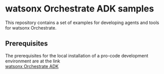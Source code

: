 # watsonx Orchestrate ADK samples
This repository contains a set of examples for developing agents and tools for watsonx Orchestrate.

## Prerequisites
The prerequisites for the local installation of a pro-code development environment are at the link<br>
[watsonx Orchestrate ADK](https://github.com/IBM/ibm-watsonx-orchestrate-adk)